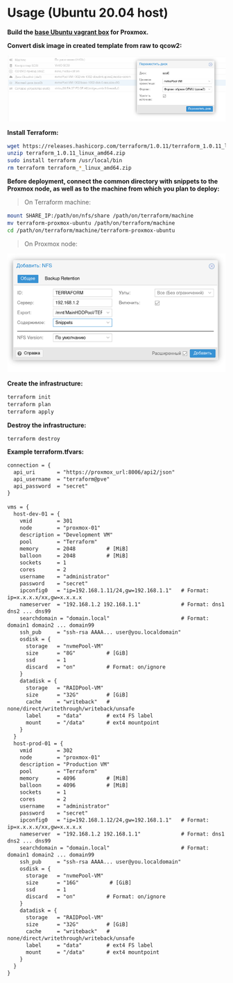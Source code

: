 # Usage (Ubuntu 20.04 host)

**Build the [base Ubuntu vagrant box](https://github.com/msdnna/ubuntu-vagrant) for Proxmox.**

**Convert disk image in created template from raw to qcow2:**

![Convert disk image in created template from raw to qcow2](https://github.com/msdnna/terraform-proxmox-ubuntu/blob/master/convert_disk_format.png?raw=true)

**Install Terraform:**

```bash
wget https://releases.hashicorp.com/terraform/1.0.11/terraform_1.0.11_linux_amd64.zip
unzip terraform_1.0.11_linux_amd64.zip
sudo install terraform /usr/local/bin
rm terraform terraform_*_linux_amd64.zip
```

**Before deployment, connect the common directory with snippets to the Proxmox node, as well as to the machine from which you plan to deploy:**

>On Terraform machine:

```bash
mount SHARE_IP:/path/on/nfs/share /path/on/terraform/machine
mv terraform-proxmox-ubuntu /path/on/terraform/machine
cd /path/on/terraform/machine/terraform-proxmox-ubuntu
```

>On Proxmox node:

![Add NFS share to Proxmox](https://github.com/msdnna/terraform-proxmox-ubuntu/blob/master/add_terraform_storage.png?raw=true)

**Create the infrastructure:**

```bash
terraform init
terraform plan
terraform apply
```

**Destroy the infrastructure:**

```bash
terraform destroy
```

**Example terraform.tfvars:**

```
connection = {
  api_uri       = "https://proxmox_url:8006/api2/json"
  api_username  = "terraform@pve"
  api_password  = "secret"
}

vms = {
  host-dev-01 = {
    vmid        = 301
    node        = "proxmox-01"
    description = "Development VM"
    pool        = "Terraform"
    memory      = 2048          # [MiB]
    balloon     = 2048          # [MiB]
    sockets     = 1
    cores       = 2
    username    = "administrator"
    password    = "secret"
    ipconfig0   = "ip=192.168.1.11/24,gw=192.168.1.1"   # Format: ip=x.x.x.x/xx,gw=x.x.x.x
    nameserver  = "192.168.1.2 192.168.1.1"             # Format: dns1 dns2 ... dns99
    searchdomain = "domain.local"                       # Format: domain1 domain2 ... domain99
    ssh_pub     = "ssh-rsa AAAA... user@you.localdomain"
    osdisk = {
      storage   = "nvmePool-VM"
      size      = "8G"          # [GiB]
      ssd       = 1
      discard   = "on"          # Format: on/ignore
    }
    datadisk = {
      storage   = "RAIDPool-VM"
      size      = "32G"         # [GiB]
      cache     = "writeback"   # none/direct/writethrough/writeback/unsafe
      label     = "data"        # ext4 FS label
      mount     = "/data"       # ext4 mountpoint
    }
  }
  host-prod-01 = {
    vmid        = 302
    node        = "proxmox-01"
    description = "Production VM"
    pool        = "Terraform"
    memory      = 4096          # [MiB]
    balloon     = 4096          # [MiB]
    sockets     = 1
    cores       = 2
    username    = "administrator"
    password    = "secret"
    ipconfig0   = "ip=192.168.1.12/24,gw=192.168.1.1"   # Format: ip=x.x.x.x/xx,gw=x.x.x.x
    nameserver  = "192.168.1.2 192.168.1.1"             # Format: dns1 dns2 ... dns99
    searchdomain = "domain.local"                       # Format: domain1 domain2 ... domain99
    ssh_pub     = "ssh-rsa AAAA... user@you.localdomain"
    osdisk = {
      storage   = "nvmePool-VM"
      size      = "16G"          # [GiB]
      ssd       = 1
      discard   = "on"          # Format: on/ignore
    }
    datadisk = {
      storage   = "RAIDPool-VM"
      size      = "32G"         # [GiB]
      cache     = "writeback"   # none/direct/writethrough/writeback/unsafe
      label     = "data"        # ext4 FS label
      mount     = "/data"       # ext4 mountpoint
    }
  }
}
```
